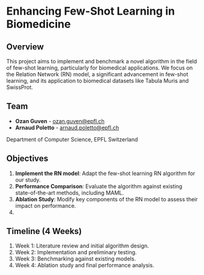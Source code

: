 # Enhancing Few-Shot Learning in Biomedicine

## Overview
This project aims to implement and benchmark a novel algorithm in the field of few-shot learning, particularly for biomedical applications. We focus on the Relation Network (RN) model, a significant advancement in few-shot learning, and its application to biomedical datasets like Tabula Muris and SwissProt.

## Team
- **Ozan Guven** - [ozan.guven@epfl.ch](mailto:ozan.guven@epfl.ch)
- **Arnaud Poletto** - [arnaud.poletto@epfl.ch](mailto:arnaud.poletto@epfl.ch)

Department of Computer Science, EPFL Switzerland

## Objectives
1. **Implement the RN model**: Adapt the few-shot learning RN algorithm for our study.
2. **Performance Comparison**: Evaluate the algorithm against existing state-of-the-art methods, including MAML.
3. **Ablation Study**: Modify key components of the RN model to assess their impact on performance.
4. 
## Timeline (4 Weeks)
1. Week 1: Literature review and initial algorithm design.
2. Week 2: Implementation and preliminary testing.
3. Week 3: Benchmarking against existing models.
4. Week 4: Ablation study and final performance analysis.

